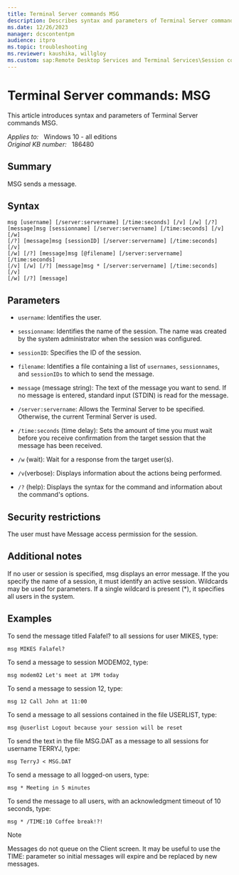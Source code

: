 ```yaml
---
title: Terminal Server commands MSG
description: Describes syntax and parameters of Terminal Server commands MSG.
ms.date: 12/26/2023
manager: dcscontentpm
audience: itpro
ms.topic: troubleshooting
ms.reviewer: kaushika, willgloy
ms.custom: sap:Remote Desktop Services and Terminal Services\Session connectivity, csstroubleshoot
---
```

# Terminal Server commands: MSG

This article introduces syntax and parameters of Terminal Server commands MSG.

_Applies to:_ &nbsp; Windows 10 - all editions  
_Original KB number:_ &nbsp; 186480

## Summary

MSG sends a message.

## Syntax

```console
msg [username] [/server:servername] [/time:seconds] [/v] [/w] [/?]
[message]msg [sessionname] [/server:servername] [/time:seconds] [/v] [/w]
[/?] [message]msg [sessionID] [/server:servername] [/time:seconds] [/v]
[/w] [/?] [message]msg [@filename] [/server:servername] [/time:seconds]
[/v] [/w] [/?] [message]msg * [/server:servername] [/time:seconds] [/v]
[/w] [/?] [message]
```

## Parameters

- `username`: Identifies the user.

- `sessionname`: Identifies the name of the session. The name was created by the system administrator when the session was configured.

- `sessionID`: Specifies the ID of the session.

- `filename`: Identifies a file containing a list of `usernames`, `sessionnames`, and `sessionIDs` to which to send the message.

- `message` (message string): The text of the message you want to send. If no message is entered, standard input (STDIN) is read for the message.

- `/server:servername`: Allows the Terminal Server to be specified. Otherwise, the current Terminal Server is used.

- `/time:seconds` (time delay): Sets the amount of time you must wait before you receive confirmation from the target session that the message has been received.

- `/w` (wait): Wait for a response from the target user(s).

- `/v`(verbose): Displays information about the actions being performed.

- `/?` (help): Displays the syntax for the command and information about the command's options.

## Security restrictions

The user must have Message access permission for the session.

## Additional notes

If no user or session is specified, msg displays an error message. If the you specify the name of a session, it must identify an active session. Wildcards may be used for parameters. If a single wildcard is present (*), it specifies all users in the system.

## Examples

To send the message titled Falafel? to all sessions for user MIKES, type:

```console
msg MIKES Falafel?  
```

To send a message to session MODEM02, type:

```console
msg modem02 Let's meet at 1PM today  
```

To send a message to session 12, type:

```console
msg 12 Call John at 11:00  
```

To send a message to all sessions contained in the file USERLIST, type:

```console
msg @userlist Logout because your session will be reset  
```

To send the text in the file MSG.DAT as a message to all sessions for username TERRYJ, type:

```console
msg TerryJ < MSG.DAT  
```

To send a message to all logged-on users, type:

```console
msg * Meeting in 5 minutes  
```

To send the message to all users, with an acknowledgment timeout of 10 seconds, type:

```console
msg * /TIME:10 Coffee break!?!  
```

> [!NOTE]
> Messages do not queue on the Client screen. It may be useful to use the TIME: parameter so initial messages will expire and be replaced by new messages.
